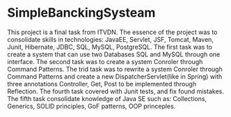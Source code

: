 # SimpleBanckingSysteam
This project is a final task from ITVDN. The essence of the project was to consolidate skills in technologies: JavaEE, Servlet, JSF, Tomcat, Maven, Junit, Hibernate, JDBC, SQL, MySQL, PostgreSQL.
The first task was to create a system that can use two Databases SQL and MySQL through one interface. 
The second task was to create a system Conroler through Command Patterns.
The trid task was to rewrite a system Conroler through Command Patterns and create a new  DispatcherServlet(like in Spring) with three annotations Controller, Get, Post to be implemented through Reflection.
The fourth task covered with Junit tests, and fix found mistakes.
The fifth task consolidate knowledge of Java SE such as: Collections, Generics, SOLID principles, GoF patterns, OOP princeples.
